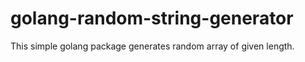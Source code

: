 # golang-random-string-generator
This simple golang package generates random array of given length.
